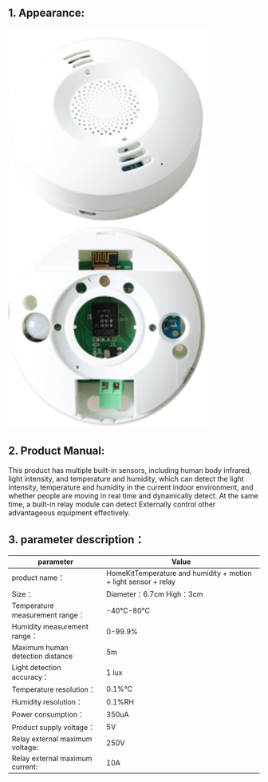 ## 1. Appearance:

<img src="../README_IMAGE/1.png" width="400" />

<img src="../README_IMAGE/2.png" width="400" />


## 2. Product Manual:

This product has multiple built-in sensors, including human body infrared, light intensity, and temperature and humidity, which can detect the light intensity, temperature and humidity in the current indoor environment, and whether people are moving in real time and dynamically detect. At the same time, a built-in relay module can detect Externally control other advantageous equipment effectively.

## 3. parameter description：

|parameter                   |Value                                        |
|-----------------------|-------------------------------------------|
|product name：               | HomeKitTemperature and humidity + motion + light sensor + relay               |
|Size：                  |Diameter：6.7cm High：3cm                      |
|Temperature measurement range：              |-40℃-80℃                                 |
|Humidity measurement range：         |0-99.9%                                     |
|Maximum human detection distance          |5m                                     |
|Light detection accuracy：          |1 lux                                     |
|Temperature resolution：             |0.1%℃                                      |
|Humidity resolution：             |0.1%RH                                     |
|Power consumption：                  |350uA                                      |
|Product supply voltage：                       | 5V                                         |
|Relay external maximum voltage:                       |  250V                                       |
|Relay external maximum current:                       |  10A                                       |
